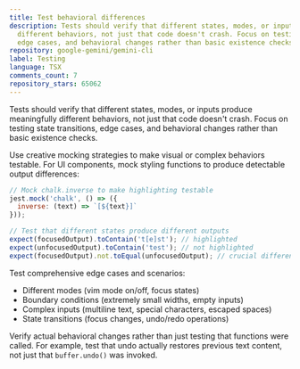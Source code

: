 ```yaml
---
title: Test behavioral differences
description: Tests should verify that different states, modes, or inputs produce meaningfully
  different behaviors, not just that code doesn't crash. Focus on testing state transitions,
  edge cases, and behavioral changes rather than basic existence checks.
repository: google-gemini/gemini-cli
label: Testing
language: TSX
comments_count: 7
repository_stars: 65062
---
```


Tests should verify that different states, modes, or inputs produce meaningfully different behaviors, not just that code doesn't crash. Focus on testing state transitions, edge cases, and behavioral changes rather than basic existence checks.

Use creative mocking strategies to make visual or complex behaviors testable. For UI components, mock styling functions to produce detectable output differences:

```javascript
// Mock chalk.inverse to make highlighting testable
jest.mock('chalk', () => ({
  inverse: (text) => `[${text}]`
}));

// Test that different states produce different outputs
expect(focusedOutput).toContain('t[e]st'); // highlighted
expect(unfocusedOutput).toContain('test'); // not highlighted
expect(focusedOutput).not.toEqual(unfocusedOutput); // crucial difference check
```

Test comprehensive edge cases and scenarios:
- Different modes (vim mode on/off, focus states)
- Boundary conditions (extremely small widths, empty inputs)
- Complex inputs (multiline text, special characters, escaped spaces)
- State transitions (focus changes, undo/redo operations)

Verify actual behavioral changes rather than just testing that functions were called. For example, test that undo actually restores previous text content, not just that `buffer.undo()` was invoked.